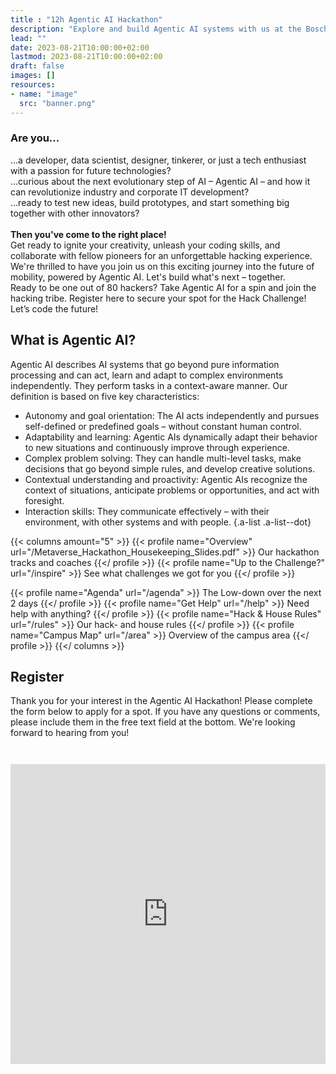 ```yaml
---
title : "12h Agentic AI Hackathon"
description: "Explore and build Agentic AI systems with us at the Bosch Innovation Campus."
lead: ""
date: 2023-08-21T10:00:00+02:00
lastmod: 2023-08-21T10:00:00+02:00
draft: false
images: []
resources:
- name: "image"
  src: "banner.png"
---
```


### Are you...

...a developer, data scientist, designer, tinkerer, or just a tech enthusiast with a passion for future technologies?  
...curious about the next evolutionary step of AI – Agentic AI – and how it can revolutionize industry and corporate IT development?  
...ready to test new ideas, build prototypes, and start something big together with other innovators?  
\
**Then you've come to the right place!**
\
Get ready to ignite your creativity, unleash your coding skills, and collaborate with fellow pioneers for an unforgettable hacking experience. We're thrilled to have you join us on this exciting journey into the future of mobility, powered by Agentic AI. Let's build what's next – together. 
\
Ready to be one out of 80 hackers?  Take Agentic AI for a spin and join the hacking tribe. Register here to secure your spot for the Hack Challenge! Let’s code the future!

## What is Agentic AI?
Agentic AI describes AI systems that go beyond pure information processing and can act, learn and adapt to complex environments independently. They perform tasks in a context-aware manner. Our definition is based on five key characteristics:

* Autonomy and goal orientation: The AI acts independently and pursues self-defined or predefined goals – without constant human control. 
* Adaptability and learning: Agentic AIs dynamically adapt their behavior to new situations and continuously improve through experience. 
* Complex problem solving: They can handle multi-level tasks, make decisions that go beyond simple rules, and develop creative solutions. 
* Contextual understanding and proactivity: Agentic AIs recognize the context of situations, anticipate problems or opportunities, and act with foresight. 
* Interaction skills: They communicate effectively – with their environment, with other systems and with people. 
{.a-list .a-list--dot}

{{< columns amount="5" >}}
  {{< profile name="Overview" url="/Metaverse_Hackathon_Housekeeping_Slides.pdf" >}}
    Our hackathon tracks and coaches
  {{</ profile >}}
  {{< profile name="Up to the Challenge?" url="/inspire" >}}
    See what challenges we got for you
  {{</ profile >}}
  <!-- {{< profile name="Partners" url="/partners" >}}
    We've invited some friends over and they brought along some cool technology
  {{</ profile >}} -->
  {{< profile name="Agenda" url="/agenda" >}}
    The Low-down over the next 2 days
  {{</ profile >}}
  {{< profile name="Get Help" url="/help" >}}
    Need help with anything?
  {{</ profile >}}
  {{< profile name="Hack & House Rules" url="/rules" >}}
    Our hack- and house rules
  {{</ profile >}}
  {{< profile name="Campus Map" url="/area" >}}
    Overview of the campus area
  {{</ profile >}}
{{</ columns >}}


## Register

Thank you for your interest in the Agentic AI Hackathon! Please complete the form below to apply for a spot. If you have any questions or comments, please include them in the free text field at the bottom. We're looking forward to hearing from you! 

<iframe style="margin-top: 2em;" width="100%" height="480px" src="https://forms.office.com/Pages/ResponsePage.aspx?id=GR7lCsgHS067bWSO5YQQ9LAZ8XhGIl1OrXzqFYc-9vdUNU02RkFWUDJPTkVDTU1IVEtMRkM4SENGWC4u&embed=true" frameborder="0" marginwidth="0" marginheight="0" style="border: none; max-width:100%; max-height:100vh" allowfullscreen webkitallowfullscreen mozallowfullscreen msallowfullscreen> </iframe>
